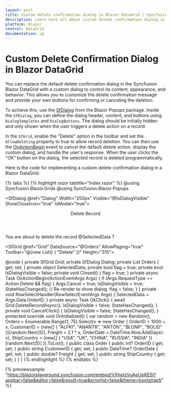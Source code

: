 ```yaml
---
layout: post
title: Custom delete confirmation dialog in Blazor DataGrid | Syncfusion
description: Learn here all about custom delete confirmation dialog in Syncfusion Blazor DataGrid component and more.
platform: Blazor
control: DataGrid
documentation: ug
---
```


# Custom Delete Confirmation Dialog in Blazor DataGrid

You can replace the default delete confirmation dialog in the Syncfusion Blazor DataGrid with a custom dialog to control its content, appearance, and behavior. This allows you to customize the delete confirmation message and provide your own buttons for confirming or canceling the deletion.

To achieve this, use the [SfDialog](https://blazor.syncfusion.com/documentation/dialog/getting-started) from the Blazor Popups package. Inside the `SfDialog`, you can define the dialog header, content, and buttons using `DialogTemplates` and `DialogButtons`. The dialog should be initially hidden and only shown when the user triggers a delete action on a record.

In the `SfGrid`, enable the "Delete" option in the toolbar and set the `AllowDeleting` property to true to allow record deletion. You can then use the [OnActionBegin](https://help.syncfusion.com/cr/blazor/Syncfusion.Blazor.Grids.GridEvents-1.html#Syncfusion_Blazor_Grids_GridEvents_1_OnActionBegin) event to cancel the default delete action, display the custom dialog, and handle the user's response. When the user clicks the "OK" button on the dialog, the selected record is deleted programmatically.

Here is the code for implementing a custom delete confirmation dialog in a Blazor DataGrid:

{% tabs %}
{% highlight razor tabtitle="Index.razor" %}
@using Syncfusion.Blazor.Grids
@using Syncfusion.Blazor.Popups

<SfDialog @ref="Dialog" Width="250px" Visible="@IsDialogVisible" ShowCloseIcon="true" IsModal="true">
    <DialogEvents Closed="Closed"></DialogEvents>
    <DialogTemplates>
        <Header>Delete Record</Header>
        <Content>You are about to delete the record @SelectedData ?</Content>
    </DialogTemplates>
    <DialogButtons>
        <DialogButton OnClick="@OkClick" Content="OK" IsPrimary="true"></DialogButton>
        <DialogButton OnClick="@CancelClick" Content="Cancel"></DialogButton>
    </DialogButtons>
</SfDialog>

<SfGrid @ref="Grid" DataSource="@Orders" AllowPaging="true" Toolbar="@(new List<string>() { "Delete" })" Height="315">
    <GridEvents OnActionBegin="OnActionBegin" RowSelected="RowSelectHandler" TValue="Order"></GridEvents>
    <GridEditSettings AllowDeleting="true" Mode="EditMode.Normal"></GridEditSettings>
    <GridColumns>
        <GridColumn Field=@nameof(Order.OrderID) HeaderText="Order ID" IsPrimaryKey="true" TextAlign="TextAlign.Right" Width="120"></GridColumn>
        <GridColumn Field=@nameof(Order.CustomerID) HeaderText="Customer Name" Width="120"></GridColumn>
        <GridColumn Field=@nameof(Order.OrderDate) HeaderText="Order Date" Format="d" TextAlign="TextAlign.Right" Width="130" Type="ColumnType.Date"></GridColumn>
        <GridColumn Field=@nameof(Order.Freight) HeaderText="Freight" Format="C2" TextAlign="TextAlign.Right" Width="120"></GridColumn>
        <GridColumn Field=@nameof(Order.ShipCountry) HeaderText="Ship Country" Width="150"></GridColumn>
    </GridColumns>
</SfGrid>

@code {
    private SfGrid<Order> Grid;
    private SfDialog Dialog;
    private List<Order> Orders { get; set; }
    private object SelectedData;
    private bool flag = true;
    private bool IsDialogVisible = false;
    private void Closed()
    {
        flag = true;
    }
    private async Task OnActionBegin(ActionEventArgs<Order> Args)
    {
        if (Args.RequestType == Action.Delete && flag)
        {
            Args.Cancel = true;
            IsDialogVisible = true;
            StateHasChanged(); // Re-render to show dialog.
            flag = false;
        }
    }
    private void RowSelectHandler(RowSelectEventArgs<Order> Args)
    {
        SelectedData = Args.Data.OrderID;
    }
    private async Task OkClick()
    {
        await Grid.DeleteRecordAsync();
        IsDialogVisible = false;
        StateHasChanged();
    }
    private void CancelClick()
    {
        IsDialogVisible = false;
        StateHasChanged();
    }
    protected override void OnInitialized()
    {
        var random = new Random();
        Orders = Enumerable.Range(1, 75).Select(x => new Order
        {
            OrderID = 1000 + x,
            CustomerID = (new[] { "ALFKI", "ANANTR", "ANTON", "BLONP", "BOLID" })[random.Next(5)],
            Freight = 2.1 * x,
            OrderDate = DateTime.Now.AddDays(-x),
            ShipCountry = (new[] { "USA", "UK", "CHINA", "RUSSIA", "INDIA" })[random.Next(5)]
        }).ToList();
    }
    public class Order
    {
        public int? OrderID { get; set; }
        public string CustomerID { get; set; }
        public DateTime? OrderDate { get; set; }
        public double? Freight { get; set; }
        public string ShipCountry { get; set; }
    }
}
{% endhighlight %}
{% endtabs %}

{% previewsample "https://blazorplayground.syncfusion.com/embed/VXhejzVuAeUpKESj?appbar=false&editor=false&result=true&errorlist=false&theme=bootstrap5" %}
